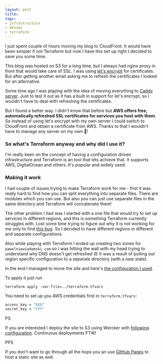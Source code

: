 ```yaml
---
layout: post
title: 
tags:
- infrastructure
- devops
- terraform
---
```

I just spent couple of hours moving my blog to CloudFront. It would have been simpler if not Terraform but now I have this set up right I decided to save you some time.

This blog was hosted on S3 for a long time, but I always had nginx proxy in front that would take care of SSL. I was using [let's encrypt](https://letsencrypt.org) for certificates. But after getting another email asking me to refresh the certificates I looked for an alternative.

Some time ago I was playing with the idea of moving everything to [Caddy server](https://caddyserver.com). Just to test it out as it has a built in support for let's encrypt, so I wouldn't have to deal with refreshing the certificates.

But I found a better way. I didn't know that before but **AWS offers free, automatically refreshed SSL certificates for services you host with them**. So instead of using let's encrypt with my own server I could switch to CloudFront and obtain a certificate from AWS. Thanks to that I wouldn't have to manage any server on my own <span title="Sweet">🍰</span>!

### So what's Terraform anyway and why did I use it?

I'm really keen on the concept of having a configuration driven infrastructure and Terraform is an tool that lets achieve that. It supports AWS, DigitalOcean and others. It's popular and widely used.

### Making it work

I had couple of issues trying to make Terraform work for me - first it was really hard to find how you can split everything into separate files. There are modules which you can use. But also you can just use separate files in the same directory and Terraform will concatenate them!

The other problem I had was I started with a one file that would try to set up services in different regions, and this is something Terraform currently struggles with. Lost some time trying to figure out why it is not working for me only to find [this bug](https://github.com/hashicorp/terraform/issues/3454). So I decided to have different regions in different and separate configurations.

Also while playing with Terraform I ended up creating two zones for `pawelniewiadomski.com` so I was hitting the wall with my head trying to understand why DNS doesn't get refreshed 😠 It was a result of pulling out region specific configuration to a separate directory (with a new state).

In the end I managed to move the site and here's [the configuration I used](https://github.com/pawelniewie/infrastructure/tree/moving-blog-to-cloud-front/us-west-2).

To apply it just run 

```
terraform apply -var-file=../terraform.tfvars
```

You need to set up you AWS credentials first in `terraform.tfvars`:

```ruby
access_key = "XXX"
secret_key = "YYY"
```

PS

If you are interested I deploy the site to S3 using Wercker with [following configuration](https://github.com/pawelniewie/pawelniewiadomski.com/blob/master/wercker.yml). Continuous deployments FTW!

PPS

If you don't want to go through all the hops you an use [GitHub Pages](https://pages.github.com) to host a static site as well.